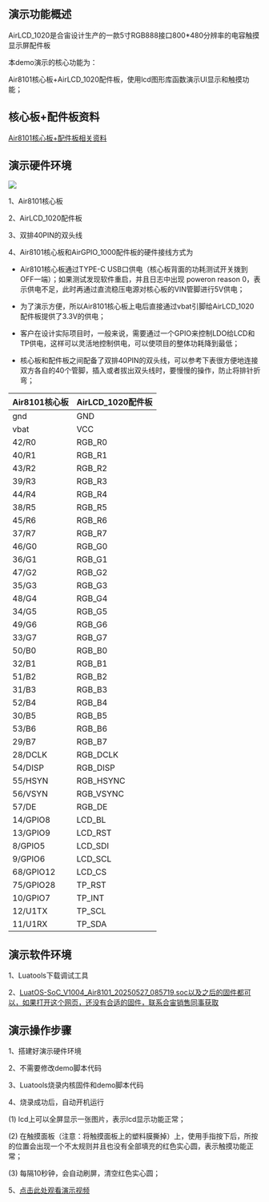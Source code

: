 
## 演示功能概述

AirLCD_1020是合宙设计生产的一款5寸RGB888接口800*480分辨率的电容触摸显示屏配件板

本demo演示的核心功能为：

Air8101核心板+AirLCD_1020配件板，使用lcd图形库函数演示UI显示和触摸功能；


## 核心板+配件板资料

[Air8101核心板+配件板相关资料](https://docs.openluat.com/air8101/product/shouce/#air8101_1)


## 演示硬件环境

![](https://docs.openluat.com/air8101/product/file/AirLCD_1020/hw_connection.jpg)

1、Air8101核心板

2、AirLCD_1020配件板

3、双排40PIN的双头线

4、Air8101核心板和AirGPIO_1000配件板的硬件接线方式为

- Air8101核心板通过TYPE-C USB口供电（核心板背面的功耗测试开关拨到OFF一端）；如果测试发现软件重启，并且日志中出现  poweron reason 0，表示供电不足，此时再通过直流稳压电源对核心板的VIN管脚进行5V供电；

- 为了演示方便，所以Air8101核心板上电后直接通过vbat引脚给AirLCD_1020配件板提供了3.3V的供电；

- 客户在设计实际项目时，一般来说，需要通过一个GPIO来控制LDO给LCD和TP供电，这样可以灵活地控制供电，可以使项目的整体功耗降到最低；

- 核心板和配件板之间配备了双排40PIN的双头线，可以参考下表很方便地连接双方各自的40个管脚，插入或者拔出双头线时，要慢慢的操作，防止将排针折弯；

| Air8101核心板 | AirLCD_1020配件板 |
| ------------ | ------------------ |
|     gnd      |         GND        |
|     vbat     |         VCC        |
|    42/R0     |        RGB_R0      |
|    40/R1     |        RGB_R1      |
|    43/R2     |        RGB_R2      |
|    39/R3     |        RGB_R3      |
|    44/R4     |        RGB_R4      |
|    38/R5     |        RGB_R5      |
|    45/R6     |        RGB_R6      |
|    37/R7     |        RGB_R7      |
|    46/G0     |        RGB_G0      |
|    36/G1     |        RGB_G1      |
|    47/G2     |        RGB_G2      |
|    35/G3     |        RGB_G3      |
|    48/G4     |        RGB_G4      |
|    34/G5     |        RGB_G5      |
|    49/G6     |        RGB_G6      |
|    33/G7     |        RGB_G7      |
|    50/B0     |        RGB_B0      |
|    32/B1     |        RGB_B1      |
|    51/B2     |        RGB_B2      |
|    31/B3     |        RGB_B3      |
|    52/B4     |        RGB_B4      |
|    30/B5     |        RGB_B5      |
|    53/B6     |        RGB_B6      |
|    29/B7     |        RGB_B7      |
|   28/DCLK    |       RGB_DCLK     |
|   54/DISP    |       RGB_DISP     |
|   55/HSYN    |       RGB_HSYNC    |
|   56/VSYN    |       RGB_VSYNC    |
|    57/DE     |        RGB_DE      |
|   14/GPIO8   |        LCD_BL      |
|   13/GPIO9   |        LCD_RST     |
|    8/GPIO5   |        LCD_SDI     |
|    9/GPIO6   |        LCD_SCL     |
|  68/GPIO12   |        LCD_CS      |
|  75/GPIO28   |        TP_RST      |
|   10/GPIO7   |        TP_INT      |
|   12/U1TX    |        TP_SCL      |
|   11/U1RX    |        TP_SDA      |



## 演示软件环境

1、Luatools下载调试工具

2、[LuatOS-SoC_V1004_Air8101_20250527_085719.soc以及之后的固件都可以，如果打开这个网页，还没有合适的固件，联系合宙销售同事获取](https://docs.openluat.com/air8101/luatos/firmware/)


## 演示操作步骤

1、搭建好演示硬件环境

2、不需要修改demo脚本代码

3、Luatools烧录内核固件和demo脚本代码

4、烧录成功后，自动开机运行

   (1) lcd上可以全屏显示一张图片，表示lcd显示功能正常；

   (2) 在触摸面板（注意：将触摸面板上的塑料膜撕掉）上，使用手指按下后，所按的位置会出现一个不太规则并且也没有全部填充的红色实心圆，表示触摸功能正常； 

   (3) 每隔10秒钟，会自动刷屏，清空红色实心圆；  

5、[点击此处观看演示视频](https://docs.openluat.com/air8101/product/file/AirLCD_1020/lcd.mp4)

